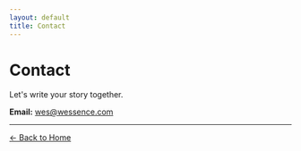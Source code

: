 ```yaml
---
layout: default
title: Contact
---
```


# Contact

Let's write your story together.

**Email:** [wes@wessence.com](mailto:wes@wessence.com)

---

[← Back to Home](/)
